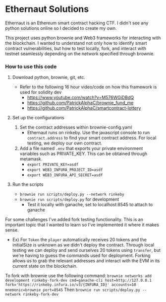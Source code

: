 # Ethernaut Solutions

Ethernaut is an Ethereum smart contract hacking CTF. I didn't see any python solutions online so I decided to create my own.

This project uses python brownie and Web3 frameworks for interacting with the blockchain. I wanted to understand not only how to identify smart contract vulnerabilities, but how to test locally, fork, and interact with testnet seamlessly depending on the network specified through brownie. 

### How to use this code
1. Download python, brownie, git, etc.
    - Refer to the following 16 hour video/code on how this framework is used for solidity dev 
        - https://www.youtube.com/watch?v=M576WGiDBdQ
        - https://github.com/PatrickAlphaC/brownie_fund_me
        - https://github.com/PatrickAlphaC/smartcontract-lottery
2. Set up the configurations
    1. Set the contract addresses within brownie-config.yaml
        - Ethernaut runs on rinkeby. Use the javascript console to run `contract.address` to find your smart contract address. For local testing, we deploy our own contract.
    2. Add a file named `.env` that exports your private environment variables such as PRIVATE_KEY. This can be obtained through metamask.
        - `export PRIVATE_KEY=asdf`
        - `export WEB3_INFURA_PROJECT_ID=asdf`
        - `export WEB3_INFURA_API_SECRET=asdf`
        
3. Run the scripts
    - `brownie run scripts/deploy.py --network rinkeby`
    - `brownie run scripts/deploy.py` for development 
        - Test it locally with ganache, set to localhost:8545 to attach to ganache

For some challenges I've added fork testing functionality. This is an important topic that I wanted to learn so I've implemented it where it makes sense.
- Ex) For `Token` the `player` automatically receives 20 tokens and the initialSize is unknown as we didn't deploy the contract. Through local testing we can deploy and send ourselves 20 tokens using `transfer`, but we're having to guess the commands used for deployment. Forking allows us to grab the relevant addresses and interact with the EVM in its current state on the blockchain. 

To fork with brownie use the following command:
`brownie networks add development rinkeby-fork-dev cmd=ganache-cli host=http://127.0.0.1 fork='https://rinkeby.infura.io/v3/{INFURA_ID}' accounts=10 mnemonic=brownie port=8545`
Then
`brownie run scripts/deploy.py --network rinkeby-fork-dev`
